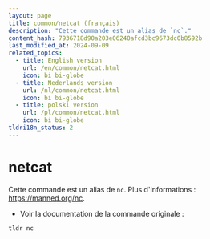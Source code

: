 ```yaml
---
layout: page
title: common/netcat (français)
description: "Cette commande est un alias de `nc`."
content_hash: 7936718d90a203e06240afcd3bc9673dc0b8592b
last_modified_at: 2024-09-09
related_topics:
  - title: English version
    url: /en/common/netcat.html
    icon: bi bi-globe
  - title: Nederlands version
    url: /nl/common/netcat.html
    icon: bi bi-globe
  - title: polski version
    url: /pl/common/netcat.html
    icon: bi bi-globe
tldri18n_status: 2
---
```

# netcat

Cette commande est un alias de `nc`.
Plus d'informations : <https://manned.org/nc>.

- Voir la documentation de la commande originale :

`tldr nc`
